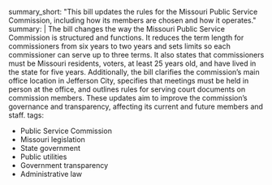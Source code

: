 summary_short: "This bill updates the rules for the Missouri Public Service Commission, including how its members are chosen and how it operates."
summary: |
  The bill changes the way the Missouri Public Service Commission is structured and functions. It reduces the term length for commissioners from six years to two years and sets limits so each commissioner can serve up to three terms. It also states that commissioners must be Missouri residents, voters, at least 25 years old, and have lived in the state for five years. Additionally, the bill clarifies the commission’s main office location in Jefferson City, specifies that meetings must be held in person at the office, and outlines rules for serving court documents on commission members. These updates aim to improve the commission’s governance and transparency, affecting its current and future members and staff.
tags:
  - Public Service Commission
  - Missouri legislation
  - State government
  - Public utilities
  - Government transparency
  - Administrative law
